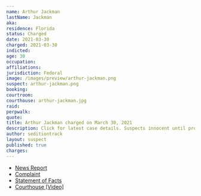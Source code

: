 ```yaml
---
name: Arthur Jackman
lastName: Jackman
aka:
residence: Florida
status: Charged
date: 2021-03-30
charged: 2021-03-30
indicted:
age: 30
occupation:
affiliations:
jurisdiction: Federal
image: /images/preview/arthur-jackman.png
suspect: arthur-jackman.png
booking:
courtroom:
courthouse: arthur-jackman.jpg
raid:
perpwalk:
quote:
title: Arthur Jackman charged on March 30, 2021
description: Click for latest case details. Suspects innocent until proven guilty.
author: seditiontrack
layout: suspect
published: true
charges:
---
```

- [News Report](https://www.clickorlando.com/news/local/2021/03/30/capitol-riot-suspect-in-custody-in-orlando/)
- [Complaint](https://www.justice.gov/opa/case-multi-defendant/file/1381341/download)
- [Statement of Facts](https://www.justice.gov/opa/case-multi-defendant/file/1381346/download)
- [Courthouse [Video]](https://twitter.com/DianthaSol/status/1377391331740368899)
